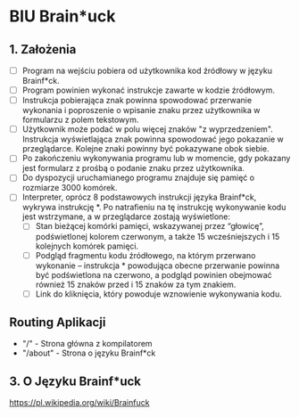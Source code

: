 # BIU Brain*uck 

## 1. Założenia
- [ ] Program na wejściu pobiera od użytkownika kod źródłowy w języku Brainf*ck.
- [ ] Program powinien wykonać instrukcje zawarte w kodzie źródłowym. 
- [ ] Instrukcja pobierająca znak powinna spowodować przerwanie wykonania i poproszenie o wpisanie znaku przez użytkownika w formularzu z polem tekstowym.
- [ ] Użytkownik może podać w polu więcej znaków "z wyprzedzeniem". Instrukcja wyświetlająca znak powinna spowodować jego pokazanie w przeglądarce. Kolejne znaki powinny być pokazywane obok siebie.
- [ ] Po zakończeniu wykonywania programu lub w momencie, gdy pokazany jest formularz z prośbą o podanie znaku przez użytkownika.
- [ ] Do dyspozycji uruchamianego programu znajduje się pamięć o rozmiarze 3000 komórek.
- [ ] Interpreter, oprócz 8 podstawowych instrukcji języka Brainf*ck, wykrywa instrukcję *. Po natrafieniu na tę instrukcję wykonywanie kodu jest wstrzymane, a w przeglądarce zostają wyświetlone:  
    - [ ] Stan bieżącej komórki pamięci, wskazywanej przez “głowicę”, podświetlonej kolorem czerwonym, a także 15 wcześniejszych i 15 kolejnych komórek pamięci.
    - [ ] Podgląd fragmentu kodu źródłowego, na którym przerwano wykonanie – instrukcja * powodująca obecne przerwanie powinna być podświetlona na czerwono, a podgląd powinien obejmować również 15 znaków przed i 15 znaków za tym znakiem.
    - [ ] Link do kliknięcia, który powoduje wznowienie wykonywania kodu.

## Routing Aplikacji
- "/" - Strona główna z kompilatorem
- "/about" - Strona o języku Brainf*ck

## 3. O Języku Brainf*uck
https://pl.wikipedia.org/wiki/Brainfuck